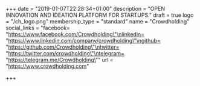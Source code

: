 +++
date = "2019-01-07T22:28:34+01:00"
description = "OPEN INNOVATION AND IDEATION PLATFORM FOR STARTUPS."
draft = true
logo = "/ch_logo.png"
membership_type = "standard"
name = "Crowdholding"
social_links = "facebook= \"https://www.facebook.com/Crowdholding\"\nlinkedin= \"https://www.linkedin.com/company/crowdholding\"\ngithub= \"https://github.com/Crowdholding\"\ntwitter= \"https://twitter.com/crowdholding\"\ntelegram= \"https://telegram.me/Crowdholding\""
url = "https://www.crowdholding.com"

+++
